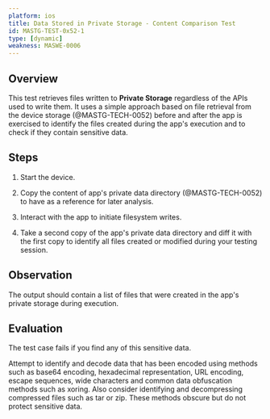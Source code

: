```yaml
---
platform: ios
title: Data Stored in Private Storage - Content Comparison Test
id: MASTG-TEST-0x52-1
type: [dynamic]
weakness: MASWE-0006
---
```


## Overview

This test retrieves files written to **Private Storage** regardless of the APIs used to write them. It uses a simple approach based on file retrieval from the device storage (@MASTG-TECH-0052) before and after the app is exercised to identify the files created during the app's execution and to check if they contain sensitive data.

## Steps

1. Start the device.

2. Copy the content of app's private data directory (@MASTG-TECH-0052) to have as a reference for later analysis.

3. Interact with the app to initiate filesystem writes.

4. Take a second copy of the app's private data directory and diff it with the first copy to identify all files created or modified during your testing session.

## Observation

The output should contain a list of files that were created in the app's private storage during execution.

## Evaluation

The test case fails if you find any of this sensitive data.

Attempt to identify and decode data that has been encoded using methods such as base64 encoding, hexadecimal representation, URL encoding, escape sequences, wide characters and common data obfuscation methods such as xoring. Also consider identifying and decompressing compressed files such as tar or zip. These methods obscure but do not protect sensitive data.
